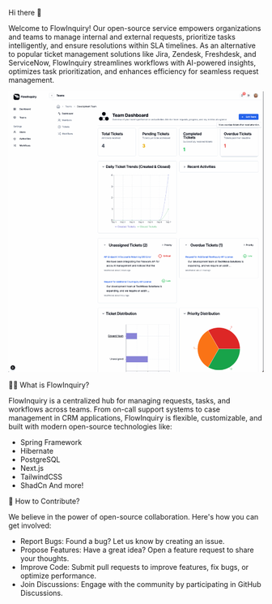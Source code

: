 Hi there 👋

Welcome to FlowInquiry! Our open-source service empowers organizations and teams to manage internal and external requests, prioritize tasks intelligently, and ensure resolutions within SLA timelines. As an alternative to popular ticket management solutions like Jira, Zendesk, Freshdesk, and ServiceNow, FlowInquiry streamlines workflows with AI-powered insights, optimizes task prioritization, and enhances efficiency for seamless request management.

![FlowInquiry](flowinquiry_slide.gif)

🙋‍♀️ What is FlowInquiry?

FlowInquiry is a centralized hub for managing requests, tasks, and workflows across teams. From on-call support systems to case management in CRM applications, FlowInquiry is flexible, customizable, and built with modern open-source technologies like:

* Spring Framework
* Hibernate
* PostgreSQL
* Next.js
* TailwindCSS
* ShadCn
And more!

🌈 How to Contribute?

We believe in the power of open-source collaboration. Here's how you can get involved:

* Report Bugs: Found a bug? Let us know by creating an issue.
* Propose Features: Have a great idea? Open a feature request to share your thoughts.
* Improve Code: Submit pull requests to improve features, fix bugs, or optimize performance.
* Join Discussions: Engage with the community by participating in GitHub Discussions.
  